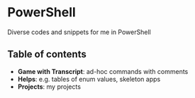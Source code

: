 # PowerShell

Diverse codes and snippets for me in PowerShell

## Table of contents

* **Game with Transcript**: ad-hoc commands with comments
* **Helps**: e.g. tables of enum values, skeleton apps
* **Projects**: my projects
